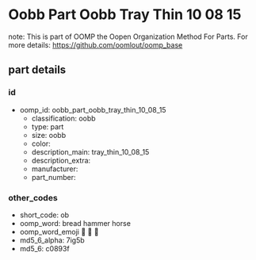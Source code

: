 # Oobb Part Oobb Tray Thin 10 08 15  

note: This is part of OOMP the Oopen Organization Method For Parts. For more details: https://github.com/oomlout/oomp_base

##  part details





### id
* oomp_id: oobb_part_oobb_tray_thin_10_08_15
  * classification: oobb
  * type: part
  * size: oobb
  * color: 
  * description_main: tray_thin_10_08_15
  * description_extra: 
  * manufacturer: 
  * part_number: 

### other_codes
* short_code: ob
* oomp_word: bread hammer horse
* oomp_word_emoji :bread: :hammer: :horse:
* md5_6_alpha: 7ig5b
* md5_6: c0893f